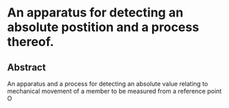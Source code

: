 # An apparatus for detecting an absolute postition and a process thereof.

## Abstract
An apparatus and a process for detecting an absolute value relating to mechanical movement of a member to be measured from a reference point O